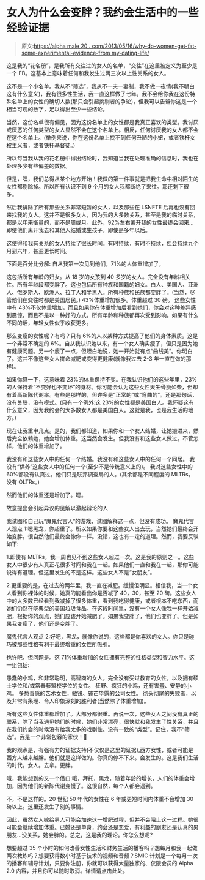# 女人为什么会变胖？我约会生活中的一些经验证据

> 原文:[https://alpha male 20 . com/2013/05/16/why-do-women-get-fat-some-experimental-evidence-from my-dating-life/](https://alphamale20.com/2013/05/16/why-do-women-get-fat-some-empirical-evidence-from-my-dating-life/)

这是我的“花名册”，是我所有交往过的女人的名单，“交往”在这里被定义为至少是一个 FB。这基本上意味着任何和我发生过两三次以上性关系的女人。

这不是一个小名单。我从不“筛选”，我从不一夫一妻制，我不做一夜情(我不明白这有什么意义)，我有很多性生活，我一直这样做了七年。我不会给你我在这份特殊名单上的女性的确切人数(那只会引起挑剔者的争论)，但我可以告诉你这是一个相当可观的数字，足以得出至少一些结论。

当然，这份名单很有偏见，因为这份名单上的女性都是我真正喜欢的类型。我讨厌或厌恶的任何类型的女人显然不会在这个名单上。相反，任何讨厌我的女人都不会在这个名单上。(举例来说，你在这份名单上找不到任何丑陋的小妞，或者铁杆女权主义者，或者铁杆基督徒。)

所以每当我从我的花名册中得出结论时，我知道当我在处理准确的信息时，我也在处理多少有些偏差的数据。

但是，嘿，我们总得从某个地方开始！我做的第一件事就是把我生命中相对陌生的女性都剔除掉。所以所有认识不到 9 个月的女人我都断绝了来往。那还剩下很多。

然后我排除了所有那些关系非常短暂的女人，以及那些在 LSNFTE 后再也没有回来找我的女人。这并不是很多女人，因为我的大多数关系，甚至是我的临时关系，都是以年来衡量的，而不是周或月。此外，92%左右离开我的女性最终会回来...即使他们离开我去和其他人结婚或生孩子，即使是多年以后。

这使得和我有关系的女人持续了很长时间。有时持续，有时不持续，但会持续九个月到六年，甚至更长时间。

下面是百分比分解:
自从我第一次见到他们，71%的人体重增加了。

这包括所有年龄的妇女。从 18 岁的女孩到 40 多岁的女人。完全没有年龄相关性。所有年龄段都变胖了。这也包括所有种族和国籍的妇女。白人、美国人、亚洲人、俄罗斯人、欧洲人、拉丁人和半黑人。所有种族和民族都变胖了。(当然，尽管他们在交往时都是美国居民。)
43%体重增加很多。体重超过 30 磅。
这些女性中有 43%不仅体重增加，而且如果你在体重增加后看到她们，你会对这种差异感到震惊，而且不是以一种好的方式。所有年龄和种族都再次受到影响。如果有什么不同的话，年轻女性似乎收获更多。

那么变瘦的女性呢？有吗？只有 6%的人以某种方式提高了他们的身体素质。这是一个非常不确定的 6%。自从我认识她以来，有一个女人确实瘦了，但只是因为她有健康问题。另一个瘦了一点，但坦白地说，她一开始就有点“曲线美”。你明白了。这并不像这些女人拼命减肥或变得更健康(就像我过去 2-3 年一直在做的那样)。

如果你算一下，这意味着 23%的体重保持不变。在我认识他们的这些年里，23%的人保持着“不变好也不变坏”的身材。你可能会认为这些女性天生骨瘦如柴，但却有着高新陈代谢率。有些是那样的，但许多是“正常的”或“弯曲的”。还是那句话，没有关联，没有模式。(只有一个例外:这 23%的女性都是美国白人。我怀疑这有什么意义，因为我约会的大多数女人都是美国白人。这就是我，也是我生活的地方。)

现在让我重申几点。是的，我们都知道，如果你和一个女人结婚，让她搬进来，然后完全依赖她，她会增加体重。这当然会发生。但我没有和这些女人做过。不管怎样，他们的体重增加了。

我没有和这些女人中的任何一个结婚。我没有和这些女人中的任何一个同居。
我没有“供养”这些女人中的任何一个(至少不是传统意义上的)。
我对这些女性中的 60%都没有认真过。他们只是联邦调查局的人。(其余都是不同程度的 MLTRs。没有 OLTRs。)

然而他们的体重还是增加了。嗯。

故意提出会引起异议的见解以激起辩论的人

我试图和自己玩“魔鬼代言人”的游戏，试图解释这一点，但没有成功。
魔鬼代言人观点 1:嗯黑龙，你超重了。所以如果你要和这些女人出去玩，当然她们最终会开始变胖。很自然他们最终会像你一样。没错，这也有一定的道理。然而，我要反驳如下:

1.即使有 MLTRs，我一周也见不到这些女人超过一次。这是我的原则之一。这些女人中很少有人真正花很多时间和我在一起。如果他们一直和我在一起，那你可能说得有道理。但这里发生的不是这样。这些女人不是“女朋友”。

2.更重要的是，在过去的两年里，我一直在减肥。缓慢但明显。相信我，当一个女人看到你裸体的时候，她真的能看出你是否减了 40，30，甚至 20 磅。这些女人中的大多数已经看到我减掉了很多体重，看到我吃得健康，或者根本不吃东西，而她们仍然在吃典型的美国垃圾食品。在这段时间里，没有一个女人像我一样开始减肥，根据你的观点，她们应该开始减肥了。如果我变胖了，他们也变胖了。但是如果我变瘦了，他们还是变胖了。

魔鬼代言人观点 2:好吧，黑龙，就像你说的，这些都是你喜欢的女人。你只是碰巧被那些性格有利于最终增重的女性所吸引。

也许吧，但问题是。这 71%体重增加的女性拥有完整的性格类型和智力水平。这一组包括:

愚蠢的小鸡，和非常聪明，高智商的女人。完全没有受过教育的女性，以及拥有硕士学位和/或常春藤盟校学位的女性。
狂野、疯狂的小鸡，还有害羞、安静的小鸡。
多愁善感的艺术女性，敏锐、锋芒毕露的公司女性。
彻头彻尾的失败者，以及非常有条理、令人印象深刻的胜利者(当然除了体重增加)。

所有这些女性体重都增加了。大部分都很重。再说一次，这些女人之间没有真正的联系，除了当我遇见她们的时候，她们非常漂亮，很快就和我发生了性关系，并且在我们约会的时候没有给我太多的戏剧性。没有一致的“类型”。记住，我不“筛选”。我是一个非常包容的家伙！🙂

我的观点是，有强有力的证据支持(不仅仅是这里的证据),西方女性，或者可能是西方人越来越胖。他们就是这样做的。你真的停不下来。会发生的。这是我们生活的时代。女人。去拿。更胖。

哦，我能想到的又一个借口:哦，拜托，黑龙，随着年龄的增长，人们的体重会增加，因为他们的新陈代谢变慢了。这很自然，每个人都会遇到。

不，不是这样的。20 世纪 50 年代的女性在 6 年或更短时间内体重不会增加 30 磅以上。这里还发生了别的事情。

因此，虽然女人嫁给男人可能会加速这一增肥过程，但并不会阻止这一过程。她很可能会继续增加体重。已婚还是单身，约会还是恋爱，有利益的朋友还是认真的男朋友...没关系，她会胖的。总之，这是我的理论。你怎么想呢?

想要超过 35 个小时的如何改善女性生活和财务生活的播客吗？想每月和我一起做两次教练吗？想要获得数小时基于技术的视频和音频？SMIC 计划是一个每月一次的播客和辅导计划，只要你注册，你就可以获得大量独家的、仅限会员的 Alpha 2.0 内容，并且你可以随时取消。详情请点击此处。